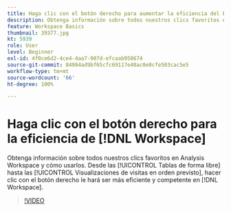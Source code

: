```yaml
---
title: Haga clic con el botón derecho para aumentar la eficiencia del Espacio de trabajo
description: Obtenga información sobre todos nuestros clics favoritos en Analysis Workspace y cómo usarlos. Desde las tablas de forma libre hasta las visualizaciones de visitas en el orden previsto, al hacer clic con el botón derecho, se obtiene una mayor eficiencia y aptitud en el espacio de trabajo.
feature: Workspace Basics
thumbnail: 39377.jpg
kt: 5939
role: User
level: Beginner
exl-id: 4f0ce6d2-4ce4-4aa7-907d-efcaab958674
source-git-commit: 84984ad9bf65cfc69117e40ac0e0cfe503cac5e5
workflow-type: tm+mt
source-wordcount: '66'
ht-degree: 100%

---
```


# Haga clic con el botón derecho para la eficiencia de [!DNL Workspace]

Obtenga información sobre todos nuestros clics favoritos en Analysis Workspace y cómo usarlos. Desde las [!UICONTROL Tablas de forma libre] hasta las [!UICONTROL Visualizaciones de visitas en orden previsto], hacer clic con el botón derecho le hará ser más eficiente y competente en [!DNL Workspace].

>[!VIDEO](https://video.tv.adobe.com/v/39377/?quality=12&learn=on)
